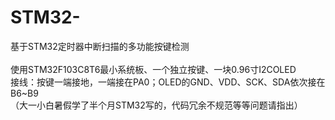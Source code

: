 # STM32-
基于STM32定时器中断扫描的多功能按键检测   
<br />使用STM32F103C8T6最小系统板、一个独立按键、一块0.96寸I2COLED
<br />接线：按键一端接地，一端接在PA0；OLED的GND、VDD、SCK、SDA依次接在B6~B9
<br />（大一小白暑假学了半个月STM32写的，代码冗余不规范等等问题请指出）

